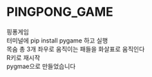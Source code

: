 # PINGPONG_GAME
핑퐁게임  
터미널에 pip install pygame 하고 실행  
목숨 총 3개 좌우로 움직이는 패들을 화살표로 움직인다   
R키로 재시작   
pygmae으로 만들었습니다  
